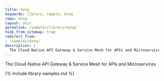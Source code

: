 ```yaml
---
title: kong
keywords: library, sample, kong
repo: kong
layout: docs
permalink: /samples/library/kong/
hide_from_sitemap: true
redirect_from:
- /samples/kong/
description: |
  The Cloud-Native API Gateway & Service Mesh for APIs and Microservices
---
```


The Cloud-Native API Gateway & Service Mesh for APIs and Microservices


{% include library-samples.md %}
